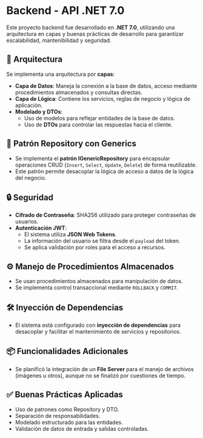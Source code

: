 # Backend - API .NET 7.0

Este proyecto backend fue desarrollado en **.NET 7.0**, utilizando una arquitectura en capas y buenas prácticas de desarrollo para garantizar escalabilidad, mantenibilidad y seguridad.

## 🧱 Arquitectura

Se implementa una arquitectura por **capas**:

- **Capa de Datos**: Maneja la conexión a la base de datos, acceso mediante procedimientos almacenados y consultas directas.
- **Capa de Lógica**: Contiene los servicios, reglas de negocio y lógica de aplicación.
- **Modelado y DTOs**: 
  - Uso de modelos para reflejar entidades de la base de datos.
  - Uso de **DTOs** para controlar las respuestas hacia el cliente.

## 🧩 Patrón Repository con Generics

- Se implementa el **patrón IGenericRepository** para encapsular operaciones CRUD (`Insert`, `Select`, `Update`, `Delete`) de forma reutilizable.
- Este patrón permite desacoplar la lógica de acceso a datos de la lógica del negocio.

## 🔒 Seguridad

- **Cifrado de Contraseña**: SHA256 utilizado para proteger contraseñas de usuarios.
- **Autenticación JWT**:
  - El sistema utiliza **JSON Web Tokens**.
  - La información del usuario se filtra desde el `payload` del token.
  - Se aplica validación por roles para el acceso a recursos.

## ⚙️ Manejo de Procedimientos Almacenados

- Se usan procedimientos almacenados para manipulación de datos.
- Se implementa control transaccional mediante `ROLLBACK` y `COMMIT`.

## 🛠️ Inyección de Dependencias

- El sistema está configurado con **inyección de dependencias** para desacoplar y facilitar el mantenimiento de servicios y repositorios.

## 📦 Funcionalidades Adicionales

- Se planificó la integración de un **File Server** para el manejo de archivos (imágenes u otros), aunque no se finalizó por cuestiones de tiempo.

## ✅ Buenas Prácticas Aplicadas

- Uso de patrones como Repository y DTO.
- Separación de responsabilidades.
- Modelado estructurado para las entidades.
- Validación de datos de entrada y salidas controladas.